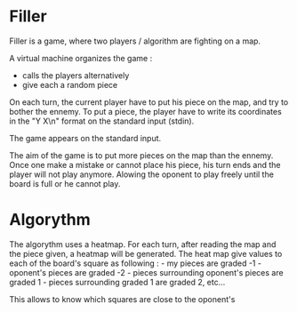 # Filler

Filler is a game, where two players / algorithm are fighting on a map.

A virtual machine organizes the game :
    
   - calls the players alternatively
   - give each a random piece
    
On each turn, the current player have to put his piece on the map, and try to bother the ennemy. To put a piece, the player have to write its coordinates in the "Y X\n" format on the standard input (stdin).

The game appears on the standard input.

The aim of the game is to put more pieces on the map than the ennemy.
Once one make a mistake or cannot place his piece, his turn ends and the player will not play anymore. Alowing the oponent to play freely until the board is full or he cannot play.

# Algorythm

The algorythm uses a heatmap. For each turn, after reading the map and the piece given, a heatmap will be generated.
The heat map give values to each of the board's square as following : 
    - my pieces are graded -1
    - oponent's pieces are graded -2
    - pieces surrounding oponent's pieces are graded 1
    - pieces surrounding graded 1 are graded 2, etc...
    
This allows to know which squares are close to the oponent's
